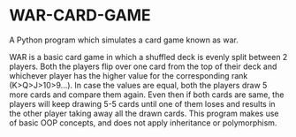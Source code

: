 # WAR-CARD-GAME
A Python program which simulates a card game known as war.

WAR is a basic card game in which a shuffled deck is evenly split between 2 players. Both the players flip over one card from the top of their deck and whichever player has the higher value for the corresponding rank (K>Q>J>10>9...). In case the values are equal, both the players draw 5 more cards and compare them again. Even then if both cards are same, the players will keep drawing 5-5 cards until one of them loses and results in the other player taking away all the drawn cards.
This program makes use of basic OOP concepts, and does not apply inheritance or polymorphism.
